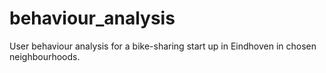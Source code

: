 # behaviour_analysis
User behaviour analysis for a bike-sharing start up in Eindhoven in chosen neighbourhoods.
